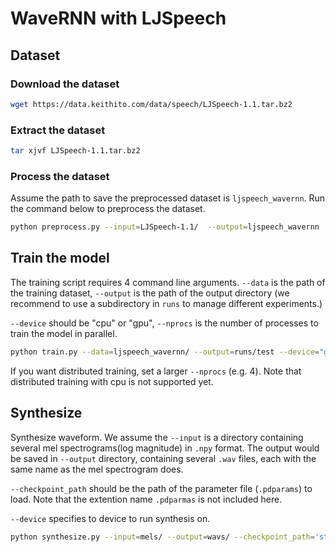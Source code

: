 # WaveRNN with LJSpeech

## Dataset

### Download the dataset
```bash
wget https://data.keithito.com/data/speech/LJSpeech-1.1.tar.bz2
```

### Extract the dataset

```bash
tar xjvf LJSpeech-1.1.tar.bz2
```

### Process the dataset

Assume the path to save the preprocessed dataset is `ljspeech_wavernn`. Run the command below to preprocess the dataset.

```bash
python preprocess.py --input=LJSpeech-1.1/  --output=ljspeech_wavernn
```

## Train the model

The training script requires 4 command line arguments.
`--data` is the path of the training dataset, `--output` is the path of the output directory (we recommend to use a subdirectory in `runs` to manage different experiments.)

`--device` should be "cpu" or "gpu", `--nprocs` is the number of processes to train the model in parallel.

```bash
python train.py --data=ljspeech_wavernn/ --output=runs/test --device="gpu" --nprocs=1
```

If you want distributed training, set a larger `--nprocs` (e.g. 4). Note that distributed training with cpu is not supported yet.

## Synthesize

Synthesize waveform. We assume the `--input` is a directory containing several mel spectrograms(log magnitude) in `.npy` format. The output would be saved in `--output` directory, containing several `.wav` files, each with the same name as the mel spectrogram does.

`--checkpoint_path` should be the path of the parameter file (`.pdparams`) to load. Note that the extention name `.pdparmas` is not included here.

`--device` specifies to device to run synthesis on.

```bash
python synthesize.py --input=mels/ --output=wavs/ --checkpoint_path='step-2000000' --device="gpu" --verbose
```